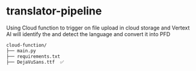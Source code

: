 # translator-pipeline
Using Cloud function to trigger on file upload in cloud storage and Vertext AI will identify the and detect the language and convert it into PFD
```bash
cloud-function/
├── main.py
├── requirements.txt
├── DejaVuSans.ttf  ✅
```

